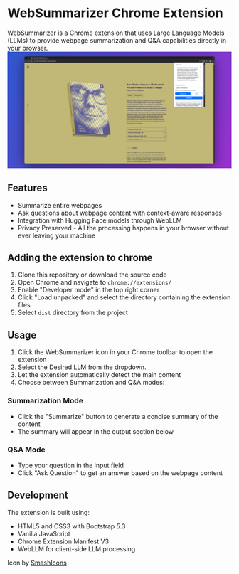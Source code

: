 # WebSummarizer Chrome Extension

WebSummarizer is a Chrome extension that uses Large Language Models (LLMs) to provide webpage summarization and Q&A capabilities directly in your browser.
![WebSummarizer Screenshot](screenshot.png)

## Features

- Summarize entire webpages
- Ask questions about webpage content with context-aware responses
- Integration with Hugging Face models through WebLLM
- Privacy Preserved - All the processing happens in your browser without ever leaving your machine

## Adding the extension to chrome

1. Clone this repository or download the source code
2. Open Chrome and navigate to `chrome://extensions/`
3. Enable "Developer mode" in the top right corner
4. Click "Load unpacked" and select the directory containing the extension files
5. Select `dist` directory from the project

## Usage

1. Click the WebSummarizer icon in your Chrome toolbar to open the extension
2. Select the Desired LLM from the dropdown.
3. Let the extension automatically detect the main content
4. Choose between Summarization and Q&A modes:

### Summarization Mode
- Click the "Summarize" button to generate a concise summary of the content
- The summary will appear in the output section below

### Q&A Mode
- Type your question in the input field
- Click "Ask Question" to get an answer based on the webpage content

## Development

The extension is built using:
- HTML5 and CSS3 with Bootstrap 5.3
- Vanilla JavaScript
- Chrome Extension Manifest V3
- WebLLM for client-side LLM processing

Icon by [SmashIcons](https://www.flaticon.com/authors/smashicons)
